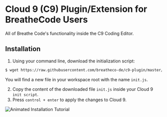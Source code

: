 # Cloud 9 (C9) Plugin/Extension for BreatheCode Users

All of Breathe Code's functionality inside the C9 Coding Editor.

## Installation

1. Using your command line, download the initialization script:
```sh
$ wget https://raw.githubusercontent.com/breatheco-de/c9-plugin/master/init.js
```
You will find a new file in your workspace root with the name `init.js`.

2. Copy the content of the downloaded file `init.js` inside your Cloud 9 `init script`.
3. Press `control + enter` to apply the changes to Cloud 9.

![Animated Installation Tutorial](https://raw.githubusercontent.com/breatheco-de/c9-plugin/master/assets/installation.gif "Animated Installation Tutorial")
